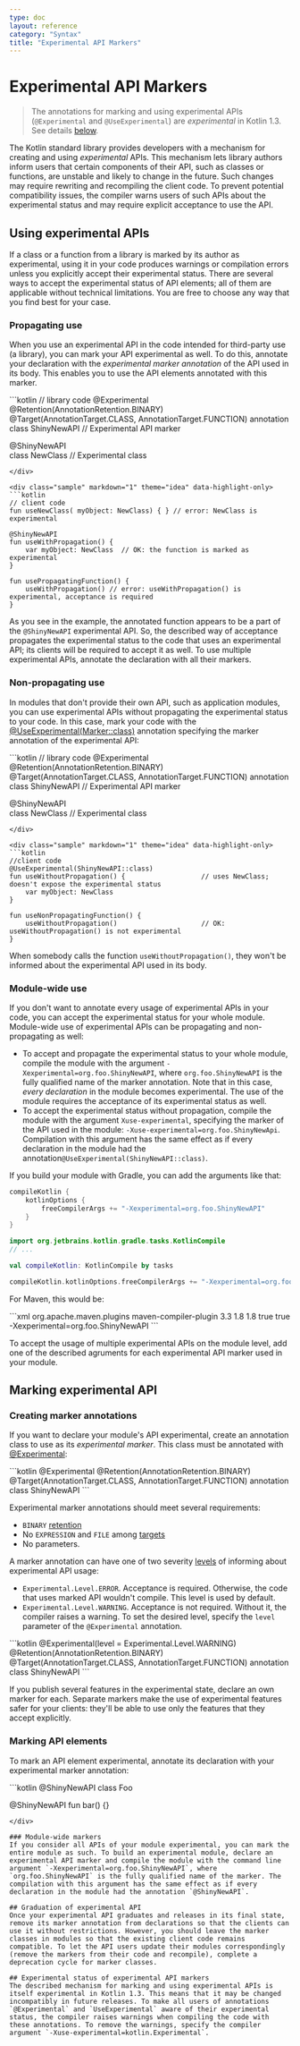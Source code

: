 ```yaml
---
type: doc
layout: reference
category: "Syntax"
title: "Experimental API Markers"
---
```


# Experimental API Markers
> The annotations for marking and using experimental APIs (`@Experimental` and `@UseExperimental`) are *experimental* in Kotlin 1.3. See details [below](#experimental-status-of-experimental-api-markers).

The Kotlin standard library provides developers with a mechanism for creating and using _experimental_ APIs. This mechanism lets library authors inform users that certain components of their API, such as classes or functions, are unstable and likely to change in the future. Such changes may require rewriting and recompiling the client code. To prevent potential compatibility issues, the compiler warns users of such APIs about the experimental status and may require explicit acceptance to use the API.

## Using experimental APIs

If a class or a function from a library is marked by its author as experimental, using it in your code produces warnings or compilation errors unless you explicitly accept their experimental status. 
There are several ways to accept the experimental status of API elements; all of them are applicable without technical limitations. You are free to choose any way that you find best for your case. 

### Propagating use

When you use an experimental API in the code intended for third-party use (a library), you can mark your API experimental as well. To do this, annotate your declaration with the _experimental marker annotation_ of the API used in its body. This enables you to use the API elements annotated with this marker.

<div class="sample" markdown="1" theme="idea" data-highlight-only>
```kotlin
// library code
@Experimental
@Retention(AnnotationRetention.BINARY)
@Target(AnnotationTarget.CLASS, AnnotationTarget.FUNCTION)
annotation class ShinyNewAPI            // Experimental API marker

@ShinyNewAPI                            
class NewClass                              // Experimental class
```
</div>

<div class="sample" markdown="1" theme="idea" data-highlight-only>
```kotlin
// client code
fun useNewClass( myObject: NewClass) { } // error: NewClass is experimental

@ShinyNewAPI
fun useWithPropagation() {  
    var myObject: NewClass  // OK: the function is marked as experimental
}

fun usePropagatingFunction() {
    useWithPropagation() // error: useWithPropagation() is experimental, acceptance is required
}
```
</div>

As you see in the example, the annotated function appears to be a part of the `@ShinyNewAPI` experimental API. So, the described way of acceptance propagates the experimental status to the code that uses an experimental API; its clients will be required to accept it as well.
To use multiple experimental APIs, annotate the declaration with all their markers.

### Non-propagating use

In modules that don't provide their own API, such as application modules, you can use experimental APIs without propagating the experimental status to your code. In this case, mark your code with the [@UseExperimental(Marker::class)](/api/latest/jvm/stdlib/kotlin/-use-experimental/index.html) annotation specifying the marker annotation of the experimental API:

<div class="sample" markdown="1" theme="idea" data-highlight-only>
```kotlin
// library code
@Experimental
@Retention(AnnotationRetention.BINARY)
@Target(AnnotationTarget.CLASS, AnnotationTarget.FUNCTION)
annotation class ShinyNewAPI            // Experimental API marker

@ShinyNewAPI                            
class NewClass                              // Experimental class
```
</div>

<div class="sample" markdown="1" theme="idea" data-highlight-only>
```kotlin
//client code
@UseExperimental(ShinyNewAPI::class)
fun useWithoutPropagation() {                   // uses NewClass; doesn't expose the experimental status
    var myObject: NewClass
}

fun useNonPropagatingFunction() {
    useWithoutPropagation()                     // OK: useWithoutPropagation() is not experimental
}
```
</div>

When somebody calls the function `useWithoutPropagation()`, they won't be informed about the experimental API used in its body. 

### Module-wide use

If you don't want to annotate every usage of experimental APIs in your code, you can accept the experimental status for your whole module. Module-wide use of experimental APIs can be propagating and non-propagating as well:
* To accept and propagate the experimental status to your whole module, compile the module with the argument `-Xexperimental=org.foo.ShinyNewAPI`, where `org.foo.ShinyNewAPI` is the fully qualified name of the marker annotation. Note that in this case, _every declaration_ in the module becomes experimental. The use of the module requires the acceptance of its experimental status as well.
* To accept the experimental status without propagation, compile the module with the argument `Xuse-experimental`, specifying the marker of the API used in the module: `-Xuse-experimental=org.foo.ShinyNewApi`. Compilation with this argument has the same effect as if every declaration in the module had the annotation`@UseExperimental(ShinyNewAPI::class)`.

If you build your module with Gradle, you can add the arguments like that:

<div class="multi-language-sample" data-lang="groovy">
<div class="sample" markdown="1" mode="groovy" theme="idea" data-lang="groovy">

```groovy
compileKotlin {
    kotlinOptions {
        freeCompilerArgs += "-Xexperimental=org.foo.ShinyNewAPI"
    }
}
```

</div>
</div>

<div class="multi-language-sample" data-lang="kotlin">
<div class="sample" markdown="1" mode="kotlin" theme="idea" data-lang="kotlin" data-highlight-only>

```kotlin
import org.jetbrains.kotlin.gradle.tasks.KotlinCompile
// ...

val compileKotlin: KotlinCompile by tasks

compileKotlin.kotlinOptions.freeCompilerArgs += "-Xexperimental=org.foo.ShinyNewAPI"
```

</div>
</div>

For Maven, this would be:

<div class="sample" markdown="1" theme="idea" data-highlight-only>
```xml
<build>
<plugins>
    <plugin>
        <groupId>org.apache.maven.plugins</groupId>
        <artifactId>maven-compiler-plugin</artifactId>
        <version>3.3</version>
        <configuration>
            <source>1.8</source>
            <target>1.8</target>
            <forceJavacCompilerUse>true</forceJavacCompilerUse>
            <fork>true</fork>
            <compilerArgs>
                <arg>-Xexperimental=org.foo.ShinyNewAPI</arg>
            </compilerArgs>
        </configuration>
    </plugin>
</plugins>
</build>
```
</div>

To accept the usage of multiple experimental APIs on the module level, add one of the described agruments for each experimental API marker used in your module.

## Marking experimental API 

### Creating marker annotations

If you want to declare your module's API experimental, create an annotation class to use as its _experimental marker_. This class must be annotated with [@Experimental](/api/latest/jvm/stdlib/kotlin/-experimental/index.html):

<div class="sample" markdown="1" theme="idea" data-highlight-only>
```kotlin
@Experimental
@Retention(AnnotationRetention.BINARY)
@Target(AnnotationTarget.CLASS, AnnotationTarget.FUNCTION)
annotation class ShinyNewAPI
```
</div>

Experimental marker annotations should meet several requirements:
* `BINARY` [retention](/api/latest/jvm/stdlib/kotlin.annotation/-annotation-retention/index.html)
* No `EXPRESSION` and `FILE` among [targets](/api/latest/jvm/stdlib/kotlin.annotation/-annotation-target/index.html)
* No parameters.

A marker annotation can have one of two severity [levels](/api/latest/jvm/stdlib/kotlin/-experimental/-level/index.html) of informing about experimental API usage:
* `Experimental.Level.ERROR`. Acceptance is required. Otherwise, the code that uses marked API wouldn't compile. This level is used by default.
* `Experimental.Level.WARNING`. Acceptance is not required. Without it, the compiler raises a warning.
To set the desired level, specify the `level` parameter of the `@Experimental` annotation.

<div class="sample" markdown="1" theme="idea" data-highlight-only>
```kotlin
@Experimental(level = Experimental.Level.WARNING)
@Retention(AnnotationRetention.BINARY)
@Target(AnnotationTarget.CLASS, AnnotationTarget.FUNCTION)
annotation class ShinyNewAPI
```
</div>

If you publish several features in the experimental state, declare an own marker for each. Separate markers make the use of experimental features safer for your clients: they'll be able to use only the features that they accept explicitly.

### Marking API elements

To mark an API element experimental, annotate its declaration with your experimental marker annotation:

<div class="sample" markdown="1" theme="idea" data-highlight-only>
```kotlin
@ShinyNewAPI
class Foo

@ShinyNewAPI
fun bar() {}
```
</div>

### Module-wide markers
If you consider all APIs of your module experimental, you can mark the entire module as such. To build an experimental module, declare an experimental API marker and compile the module with the command line argument `-Xexperimental=org.foo.ShinyNewAPI`, where `org.foo.ShinyNewAPI` is the fully qualified name of the marker. The compilation with this argument has the same effect as if every declaration in the module had the annotation `@ShinyNewAPI`. 

## Graduation of experimental API
Once your experimental API graduates and releases in its final state, remove its marker annotation from declarations so that the clients can use it without restrictions. However, you should leave the marker classes in modules so that the existing client code remains compatible. To let the API users update their modules correspondingly (remove the markers from their code and recompile), complete a deprecation cycle for marker classes.

## Experimental status of experimental API markers
The described mechanism for marking and using experimental APIs is itself experimental in Kotlin 1.3. This means that it may be changed incompatibly in future releases. To make all users of annotations `@Experimental` and `UseExperimental` aware of their experimental status, the compiler raises warnings when compiling the code with these annotations. To remove the warnings, specify the compiler argument `-Xuse-experimental=kotlin.Experimental`.